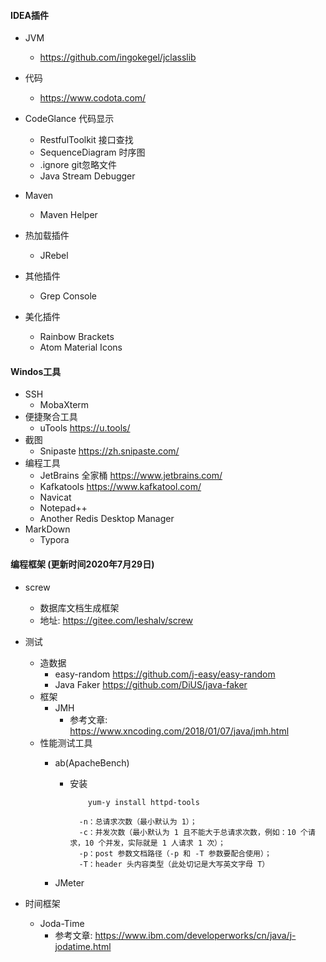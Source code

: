 #### IDEA插件

* JVM

  * https://github.com/ingokegel/jclasslib
* 代码

  * https://www.codota.com/
* CodeGlance 代码显示
  * RestfulToolkit  接口查找
  * SequenceDiagram 时序图
  * .ignore git忽略文件
  * Java Stream Debugger 
* Maven 
  * Maven Helper
* 热加载插件

  * JRebel
* 其他插件

  * Grep Console
* 美化插件

  * Rainbow Brackets
  * Atom Material Icons

#### Windos工具

* SSH
  * MobaXterm
* 便捷聚合工具
  * uTools  https://u.tools/
* 截图
  * Snipaste https://zh.snipaste.com/
* 编程工具
  * JetBrains 全家桶 https://www.jetbrains.com/
  * Kafkatools https://www.kafkatool.com/
  * Navicat 
  * Notepad++
  * Another Redis Desktop Manager
* MarkDown
  * Typora
  
#### 编程框架 (更新时间2020年7月29日)
* screw
    * 数据库文档生成框架
    * 地址: https://gitee.com/leshalv/screw
* 测试
    * 造数据
        * easy-random https://github.com/j-easy/easy-random
        * Java Faker https://github.com/DiUS/java-faker
    * 框架
        * JMH 
            * 参考文章: https://www.xncoding.com/2018/01/07/java/jmh.html
    * 性能测试工具
        * ab(ApacheBench)
            * 安装
                ~~~
                    yum-y install httpd-tools 
                ~~~
                ~~~
                  -n：总请求次数（最小默认为 1）；
                  -c：并发次数（最小默认为 1 且不能大于总请求次数，例如：10 个请求，10 个并发，实际就是 1 人请求 1 次）；
                  -p：post 参数文档路径（-p 和 -T 参数要配合使用）；
                  -T：header 头内容类型（此处切记是大写英文字母 T）
                ~~~
                                                            
        * JMeter
              

* 时间框架
    * Joda-Time 
        * 参考文章: https://www.ibm.com/developerworks/cn/java/j-jodatime.html  